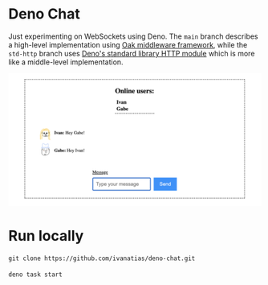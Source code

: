 # Deno Chat

Just experimenting on WebSockets using Deno. The `main` branch describes a
high-level implementation using
[Oak middleware framework](https://deno.land/x/oak@v12.4.0), while the
`std-http` branch uses
[Deno's standard library HTTP module](https://deno.land/std@0.186.0/http/mod.ts)
which is more like a middle-level implementation.

![Chat screenshot](./screenshots/chat.png)

# Run locally

```
git clone https://github.com/ivanatias/deno-chat.git

deno task start
```
